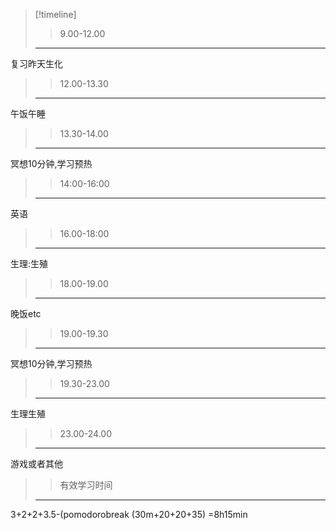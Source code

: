 >[!timeline]
>>9.00-12.00
>---
复习昨天生化
>>12.00-13.30
>---
午饭午睡
>>13.30-14.00
>---
冥想10分钟,学习预热
>>14:00-16:00
>---
英语
>>16.00-18:00
>---
生理:生殖
>>18.00-19.00
>---
晚饭etc
>>19.00-19.30
>---
冥想10分钟,学习预热
>>19.30-23.00
>---
生理生殖
>>23.00-24.00
>---
游戏或者其他
>>有效学习时间
>---
3+2+2+3.5-(pomodorobreak (30m+20+20+35)
=8h15min
